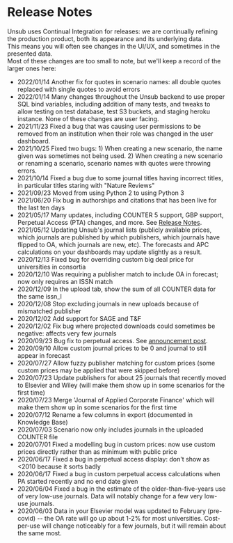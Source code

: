 # Release Notes

Unsub uses Continual Integration for releases: we are continually refining the production product, 
both its appearance and its underlying data.  
This means you will often see changes in the UI/UX, and sometimes in the presented data.  
Most of these changes are too small to note, but we'll keep a record of the larger ones here:

- 2022/01/14 Another fix for quotes in scenario names: all double quotes replaced with single quotes to avoid errors
- 2022/01/14 Many changes throughout the Unsub backend to use proper SQL bind variables, including addition of many tests, and tweaks to allow testing on test database, test S3 buckets, and staging heroku instance. None of these changes are user facing.
- 2021/11/23 Fixed a bug that was causing user permissions to be removed from an institution when their role was changed in the user dashboard. 
- 2021/10/25 Fixed two bugs: 1) When creating a new scenario, the name given was sometimes not being used. 2) When creating a new scenario or renaming a scenario, scenario names with quotes were throwing errors. 
- 2021/10/14 Fixed a bug due to some journal titles having incorrect titles, in particular titles staring with "Nature Reviews"
- 2021/09/23 Moved from using Python 2 to using Python 3
- 2021/06/20 Fix bug in authorships and citations that has been live for the last ten days
- 2021/05/17 Many updates, including COUNTER 5 support, GBP support, Perpetual Access (PTA) changes, and more.  See [Release Notes](http://help.unsub.org/en/articles/5238375-release-notes-may-2021). 
- 2021/05/12 Updating Unsub's journal lists (publicly available prices, which journals are published by which publishers, which journals have flipped to OA, which journals are new, etc).  The forecasts and APC calculations on your dashboards may update slightly as a result.  
- 2020/12/13 Fixed bug for overriding custom big deal price for universities in consortia
- 2020/12/10 Was requiring a publisher match to include OA in forecast; now only requires an ISSN match
- 2020/12/09 In the upload tab, show the sum of all COUNTER data for the same issn_l
- 2020/12/08 Stop excluding journals in new uploads because of mismatched publisher
- 2020/12/02 Add support for SAGE and T&F
- 2020/12/02 Fix bug where projected downloads could sometimes be negative: affects very few journals
- 2020/09/23 Bug fix to perpetual access. See [announcement post](https://groups.google.com/g/unsub-announce/c/yaml_UADHa0).
- 2020/09/10 Allow custom journal prices to be 0 and journal to still appear in forecast
- 2020/07/27 Allow fuzzy publisher matching for custom prices (some custom prices may be applied that were skipped before)
- 2020/07/23 Update publishers for about 25 journals that recently moved to Elsevier and Wiley (will make them show up in some scenarios for the first time)
- 2020/07/23 Merge 'Journal of Applied Corporate Finance' which will make them show up in some scenarios for the first time
- 2020/07/12 Rename a few columns in export (documented in Knowledge Base)
- 2020/07/03 Scenario now only includes journals in the uploaded COUNTER file
- 2020/07/01 Fixed a modelling bug in custom prices: now use custom prices directly rather than as minimum with public price
- 2020/06/17 Fixed a bug in perpetual access display:  don't show as <2010 because it sorts badly
- 2020/06/17 Fixed a bug in custom perpetual access calculations when PA started recently and no end date given
- 2020/06/04 Fixed a bug in the estimate of the older-than-five-years use of very low-use journals.  Data will notably change for a few very low-use journals.
- 2020/06/03 Data in your Elsevier model was updated to February (pre-covid) -- the OA rate will go up about 1-2% for most universities. Cost-per-use will change noticeably for a few journals, but it will remain about the same most. 
